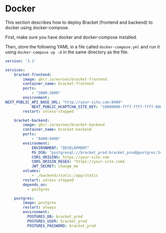 # Docker

This section describes how to deploy Bracket (frontend and backend) to docker using docker-compose.

First, make sure you have docker and docker-compose installed.

Then, store the following YAML in a file called `docker-compose.yml` and run it using
`docker-compose up -d` in the same directory as the file:

```yaml
version: '3.1'

services:
    bracket-frontend:
        image: ghcr.io/evroon/bracket-frontend
        container_name: bracket-frontend
        ports:
            - "3000:3000"
        environment:
NEXT_PUBLIC_API_BASE_URL: "http://your-site.com:8400"
            NEXT_PUBLIC_HCAPTCHA_SITE_KEY: "10000000-ffff-ffff-ffff-000000000001"  # Public test key
        restart: unless-stopped

    bracket-backend:
        image: ghcr.io/evroon/bracket-backend
        container_name: bracket-backend
        ports:
            - "8400:8400"
        environment:
            ENVIRONMENT: "DEVELOPMENT"
            PG_DSN: "postgresql://bracket_prod:bracket_prod@postgres:5432/bracket_prod"
            CORS_ORIGINS: https://your-site.com
            CORS_ORIGIN_REGEX: ^https://your-site.com$
            JWT_SECRET: change_me
        volumes:
            - ./backend/static:/app/static
        restart: unless-stopped
        depends_on:
          - postgres

    postgres:
        image: postgres
        restart: always
        environment:
          POSTGRES_DB: bracket_prod
          POSTGRES_USER: bracket_prod
          POSTGRES_PASSWORD: bracket_prod
```
